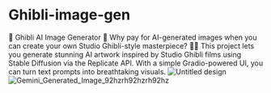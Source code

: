 # Ghibli-image-gen
🎨 Ghibli AI Image Generator 🚀 Why pay for AI-generated images when you can create your own Studio Ghibli-style masterpiece? 🤖✨  This project lets you generate stunning AI artwork inspired by Studio Ghibli films using Stable Diffusion via the Replicate API. With a simple Gradio-powered UI, you can turn text prompts into breathtaking visuals.
![Untitled design](https://github.com/user-attachments/assets/3b249861-7d25-45ad-be91-0a5e4da37502)
![Gemini_Generated_Image_92hzrh92hzrh92hz](https://github.com/user-attachments/assets/fe9cbe99-1771-4ea8-95b0-20bb794ac436)
